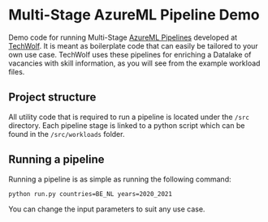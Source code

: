 # Multi-Stage AzureML Pipeline Demo

Demo code for running Multi-Stage [AzureML Pipelines](https://docs.microsoft.com/en-us/azure/machine-learning/concept-ml-pipelines) developed at [TechWolf](https://techwolf.ai). It is meant as boilerplate code that can easily be tailored to your own use case. TechWolf uses these pipelines for enriching a Datalake of vacancies with skill information, as you will see from the example workload files.

## Project structure

All utility code that is required to run a pipeline is located under the `/src` directory. Each pipeline stage is linked to a python script which can be found in the `/src/workloads` folder.

## Running a pipeline

Running a pipeline is as simple as running the following command:

```
python run.py countries=BE_NL years=2020_2021
```

You can change the input parameters to suit any use case.

